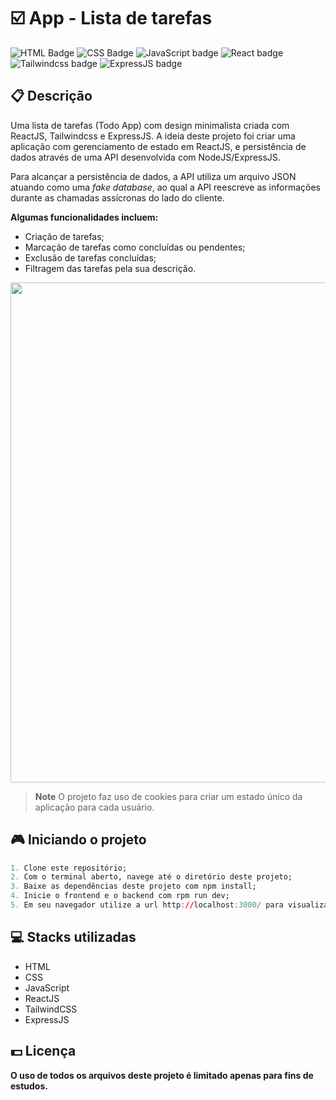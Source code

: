 # ☑️ App - Lista de tarefas

![HTML Badge](https://img.shields.io/badge/html5-%23E34F26.svg?style=for-the-badge&logo=html5&logoColor=white)
![CSS Badge](https://img.shields.io/badge/css3-%231572B6.svg?style=for-the-badge&logo=css3&logoColor=white)
![JavaScript badge](https://img.shields.io/badge/javascript-%23323330.svg?style=for-the-badge&logo=javascript&logoColor=%23F7DF1E)
![React badge](https://img.shields.io/badge/react-%2320232a.svg?style=for-the-badge&logo=react&logoColor=%2361DAFB)
![Tailwindcss badge](https://img.shields.io/badge/tailwindcss-%2338B2AC.svg?style=for-the-badge&logo=tailwind-css&logoColor=white)
![ExpressJS badge](https://img.shields.io/badge/express.js-%23404d59.svg?style=for-the-badge&logo=express&logoColor=%2361DAFB)

## 📋 Descrição

Uma lista de tarefas (Todo App) com design minimalista criada com ReactJS, Tailwindcss e ExpressJS. A ideia deste projeto foi criar uma aplicação com gerenciamento de estado em ReactJS, e persistência de dados através de uma API desenvolvida com NodeJS/ExpressJS.

Para alcançar a persistência de dados, a API utiliza um arquivo JSON atuando como uma _fake database_, ao qual a API reescreve as informações durante as chamadas assícronas do lado do cliente.

**Algumas funcionalidades incluem:**

- Criação de tarefas;
- Marcação de tarefas como concluídas ou pendentes;
- Exclusão de tarefas concluídas;
- Filtragem das tarefas pela sua descrição.

<center>
   <img width="800px" src="https://user-images.githubusercontent.com/105606295/217392885-b86a6f35-7c75-43eb-a097-b88be3947723.png">
</center>

> **Note**
> O projeto faz uso de cookies para criar um estado único da aplicação para cada usuário.

## 🎮 Iniciando o projeto

```r
1. Clone este repositório;
2. Com o terminal aberto, navege até o diretório deste projeto;
3. Baixe as dependências deste projeto com npm install;
4. Inicie o frontend e o backend com rpm run dev;
5. Em seu navegador utilize a url http://localhost:3000/ para visualizar o projeto.
```

## 💻 Stacks utilizadas

- HTML
- CSS
- JavaScript
- ReactJS
- TailwindCSS
- ExpressJS

## 💵 Licença

**O uso de todos os arquivos deste projeto é limitado apenas para fins de estudos.**

